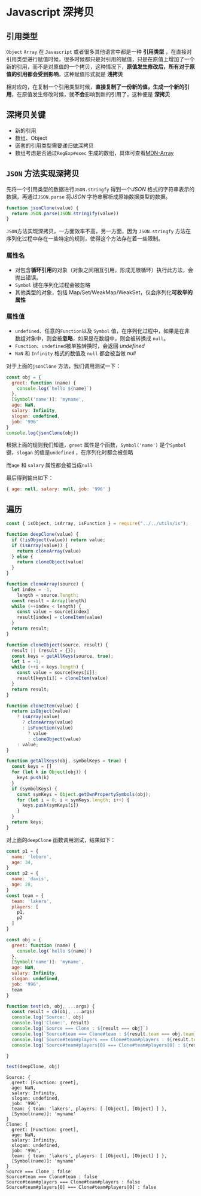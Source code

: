 #  Javascript 深拷贝

## 引用类型

`Object` `Array` 在 `Javascript` 或者很多其他语言中都是一种 **引用类型** ，在直接对引用类型进行赋值时候，很多时候都只是对引用的赋值，只是在原值上增加了一个新的引用，而不是对原值的一个拷贝，这种情况下，**原值发生修改后，所有对于原值的引用都会受到影响**，这种赋值形式就是 **浅拷贝**

相对应的，在复制一个引用类型时候，**直接复制了一份新的值，生成一个新的引用**，在原值发生修改时候，就**不会**影响到新的引用了，这种便是 **深拷贝**

## 深拷贝关键

- 新的引用
- 数组、Object 
- 嵌套的引用类型需要递归做深拷贝
- 数组考虑是否通过`RegExp#exec` 生成的数组，具体可查看[MDN-Array](https://developer.mozilla.org/zh-CN/docs/Web/JavaScript/Reference/Global_Objects/Array)



## `JSON` 方法实现深拷贝

先将一个引用类型的数据进行`JSON.stringfy` 得到一个*JSON* 格式的字符串表示的数据，再通过`JSON.parse` 将*JSON* 字符串解析成原始数据类型的数据。

```js
function jsonClone(value) {
  return JSON.parse(JSON.stringify(value))
}
```

`JSON`方法实现深拷贝，一方面效率不高，另一方面，因为 `JSON.stringfy` 方法在序列化过程中存在一些特定的规则，使得这个方法存在着一些限制。

### 属性名

- 对包含**循环引用**的对象（对象之间相互引用，形成无限循环）执行此方法，会抛出错误。
- `Symbol` 键在序列化过程会被忽略
- 其他类型的对象，包括 Map/Set/WeakMap/WeakSet，仅会序列化**可枚举的属性**

### 属性值

- `undefined`、任意的`Function`以及 `Symbol` 值，在序列化过程中，如果是在非数组对象中，则会被**忽略**，如果是在数组中，则会被转换成 `null`。
- `Function`、`undefined`被单独转换时，会返回 *undefined* 
- `NaN` 和 `Infinity` 格式的数值及 `null` 都会被当做 *null*



对于上面的`jsonClone` 方法，我们调用测试一下：

```js
const obj = {
  greet: function (name) {
    console.log(`hello ${name}`)
  },
  [Symbol('name')]: 'myname',
  age: NaN,
  salary: Infinity,
  slogan: undefined,
  job: '996'
}
console.log(jsonClone(obj))
```

根据上面的规则我们知道，`greet` 属性是个函数，`Symbol('name')` 是个`Symbol` 键，`slogan` 的值是`undefined` ，在序列化时都会被忽略

而`age` 和 `salary` 属性都会被当成`null` 

最后得到输出如下：

```js
{ age: null, salary: null, job: '996' }
```

## 遍历

```js
const { isObject, isArray, isFunction } = require("../../utils/is");

function deepClone(value) {
  if (!isObject(value)) return value;
  if (isArray(value)) {
    return cloneArray(value)
  } else {
    return cloneObject(value)
  }
}

function cloneArray(source) {
  let index = -1,
    length = source.length;
  const result = Array(length)
  while (++index < length) {
    const value = source[index]
    result[index] = cloneItem(value)
  }
  return result;
}

function cloneObject(source, result) {
  result || (result = {});
  const keys = getAllKeys(source, true);
  let i = -1;
  while (++i < keys.length) {
    const value = source[keys[i]];
    result[keys[i]] = cloneItem(value)
  }
  return result;
}

function cloneItem(value) {
  return isObject(value)
    ? isArray(value)
      ? cloneArray(value)
      : isFunction(value)
        ? value
        : cloneObject(value)
    : value;
}

function getAllKeys(obj, symbolKeys = true) {
  const keys = []
  for (let k in Object(obj)) {
    keys.push(k)
  }
  if (symbolKeys) {
    const symKeys = Object.getOwnPropertySymbols(obj);
    for (let i = 0; i < symKeys.length; i++) {
      keys.push(symKeys[i])
    }
  }
  return keys;
}
```

对上面的`deepClone` 函数调用测试，结果如下：

```js
const p1 = {
  name: 'leborn',
  age: 34,
}
const p2 = {
  name: 'davis',
  age: 28,
}
const team = {
  team: 'lakers',
  players: [
    p1,
    p2
  ]
}

const obj = {
  greet: function (name) {
    console.log(`hello ${name}`)
  },
  [Symbol('name')]: 'myname',
  age: NaN,
  salary: Infinity,
  slogan: undefined,
  job: '996',
  team
}

function test(cb, obj, ...args) {
  const result = cb(obj, ...args)
  console.log('Source:', obj)
  console.log('Clone:', result)
  console.log(`Source === Clone : ${result === obj}`)
  console.log(`Source#team === Clone#team : ${result.team === obj.team}`)
  console.log(`Source#team#players === Clone#team#players : ${result.team.players === obj.team.players}`)
  console.log(`Source#team#players[0] === Clone#team#players[0] : ${result.team.players[0] === obj.team.players[0]}`)

}

test(deepClone, obj)
```

```
Source: {
  greet: [Function: greet],
  age: NaN,
  salary: Infinity,
  slogan: undefined,
  job: '996',
  team: { team: 'lakers', players: [ [Object], [Object] ] },
  [Symbol(name)]: 'myname'
}
Clone: {
  greet: [Function: greet],
  age: NaN,
  salary: Infinity,
  slogan: undefined,
  job: '996',
  team: { team: 'lakers', players: [ [Object], [Object] ] },
  [Symbol(name)]: 'myname'
}
Source === Clone : false
Source#team === Clone#team : false
Source#team#players === Clone#team#players : false
Source#team#players[0] === Clone#team#players[0] : false
```

